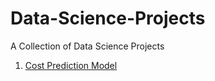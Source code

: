 # Data-Science-Projects
A Collection of Data Science Projects
 1.  [Cost Prediction Model](https://github.com/krishthw/Data-Science-Projects/wiki/Cost-Prediction-Model)
